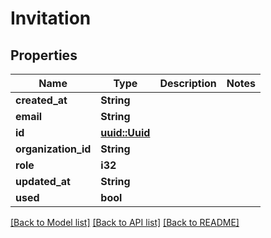 # Invitation

## Properties

Name | Type | Description | Notes
------------ | ------------- | ------------- | -------------
**created_at** | **String** |  | 
**email** | **String** |  | 
**id** | [**uuid::Uuid**](uuid::Uuid.md) |  | 
**organization_id** | **String** |  | 
**role** | **i32** |  | 
**updated_at** | **String** |  | 
**used** | **bool** |  | 

[[Back to Model list]](../README.md#documentation-for-models) [[Back to API list]](../README.md#documentation-for-api-endpoints) [[Back to README]](../README.md)


